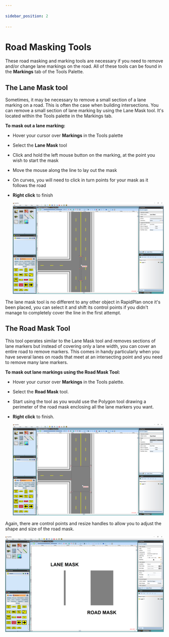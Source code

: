 ```yaml
---

sidebar_position: 2

---
```


# Road Masking Tools

These road masking and marking tools are necessary if you need to remove and/or change lane markings on the road. All of these tools can be found in the **Markings** tab of the Tools Palette.

## The Lane Mask tool

Sometimes, it may be necessary to remove a small section of a lane marking on a road. This is often the case when building intersections. You can remove a small section of lane marking by using the Lane Mask tool. It's located within the Tools palette in the Markings tab.

**To mask out a lane marking:**

- Hover your cursor over **Markings** in the Tools palette
- Select the **Lane Mask** tool
- Click and hold the left mouse button on the marking, at the point you wish to start the mask
- Move the mouse along the line to lay out the mask
- On curves, you will need to click in turn points for your mask as it follows the road
- **Right click** to finish

    ![Lane_Masking_tool](./assets/Lane_Masking_tool.png)

The lane mask tool is no different to any other object in RapidPlan once it's been placed, you can select it and shift its control points if you didn't manage to completely cover the line in the first attempt.

## The Road Mask Tool

This tool operates similar to the Lane Mask tool and removes sections of lane markers but instead of covering only a lane width, you can cover an entire road to remove markers. This comes in handy particularly when you have several lanes on roads that meet at an intersecting point and you need to remove many lane markers.

**To mask out lane markings using the Road Mask Tool:**

- Hover your cursor over **Markings** in the Tools palette.
- Select the **Road Mask** tool.
- Start using the tool as you would use the Polygon tool drawing a perimeter of the road mask enclosing all the lane markers you want.
- **Right click** to finish.

    ![Road_Mask_tool](./assets/Road_Mask_tool.png)

Again, there are control points and resize handles to allow you to adjust the shape and size of the road mask.

![The_difference_between_the_Lane_Mask_and_Road_Mask_tools](./assets/The_difference_between_the_Lane_Mask_and_Road_Mask_tools.png)
